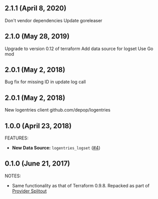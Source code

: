 ## 2.1.1 (April 8, 2020)

Don't vendor dependencies
Update goreleaser

## 2.1.0 (May 28, 2019)

Upgrade to version 0.12 of terraform
Add data source for logset
Use Go mod

## 2.0.1 (May 2, 2018)

Bug fix for missing ID in update log call

## 2.0.1 (May 2, 2018)

New logentries client github.com/depop/logentries

## 1.0.0 (April 23, 2018)

FEATURES:

* **New Data Source:** `logentries_logset` ([#4](https://github.com/terraform-providers/terraform-provider-logentries/issues/4))

## 0.1.0 (June 21, 2017)

NOTES:

* Same functionality as that of Terraform 0.9.8. Repacked as part of [Provider Splitout](https://www.hashicorp.com/blog/upcoming-provider-changes-in-terraform-0-10/)
